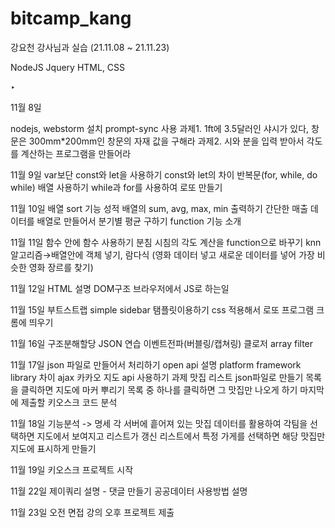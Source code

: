 # bitcamp_kang

강요천 강사님과 실습 (21.11.08 ~ 21.11.23) 

NodeJS Jquery HTML, CSS

‣

11월 8일

nodejs, webstorm 설치
prompt-sync 사용
과제1. 1ft에 3.5달러인 샤시가 있다, 창문은 300mm*200mm인 창문의 자재 값을 구해라
과제2. 시와 분을 입력 받아서 각도를 계산하는 프로그램을 만들어라

11월 9일
var보단 const와 let을 사용하기
const와 let의 차이 반복문(for, while, do while)
배열 사용하기
while과 for를 사용하여 로또 만들기

11월 10일
배열 sort 기능
성적 배열의 sum, avg, max, min 출력하기
간단한 매출 데이터를 배열로 만들어서 분기별 평균 구하기
function 기능 소개

11월 11일
함수 안에 함수 사용하기
분침 시침의 각도 계산을 function으로 바꾸기
knn 알고리즘→배열안에 객체 넣기, 람다식
(영화 데이터 넣고 새로운 데이터를 넣어 가장 비슷한 영화 장르를 찾기)

11월 12일 HTML 설명
DOM구조
브라우저에서 JS로 하는일

11월 15일
부트스트랩 simple sidebar 탬플릿이용하기
css 적용해서 로또 프로그램 크롬에 띄우기

11월 16일
구조분해할당
JSON 연습
이벤트전파(버블링/캡쳐링)
클로저
array filter

11월 17일
json 파일로 만들어서 처리하기
open api 설명
platform framework library 차이
ajax
카카오 지도 api 사용하기
과제 맛집 리스트 json파일로 만들기
목록을 클릭하면 지도에 마커 뿌리기
목록 중 하나를 클릭하면 그 맛집만 나오게 하기
마지막에 제출할 키오스크 코드 분석

11월 18일
기능분석 -> 명세
각 서버에 흩어져 있는 맛집 데이터를 활용하여 각팀을 선택하면 지도에서 보여지고 리스트가 갱신
리스트에서 특정 가게를 선택하면 해당 맛집만 지도에 표시하게 만들기

11월 19일
키오스크 프로젝트 시작

11월 22일
제이쿼리 설명 - 댓글 만들기
공공데이터 사용방법 설명

11월 23일
오전 면접 강의
오후 프로젝트 제출
